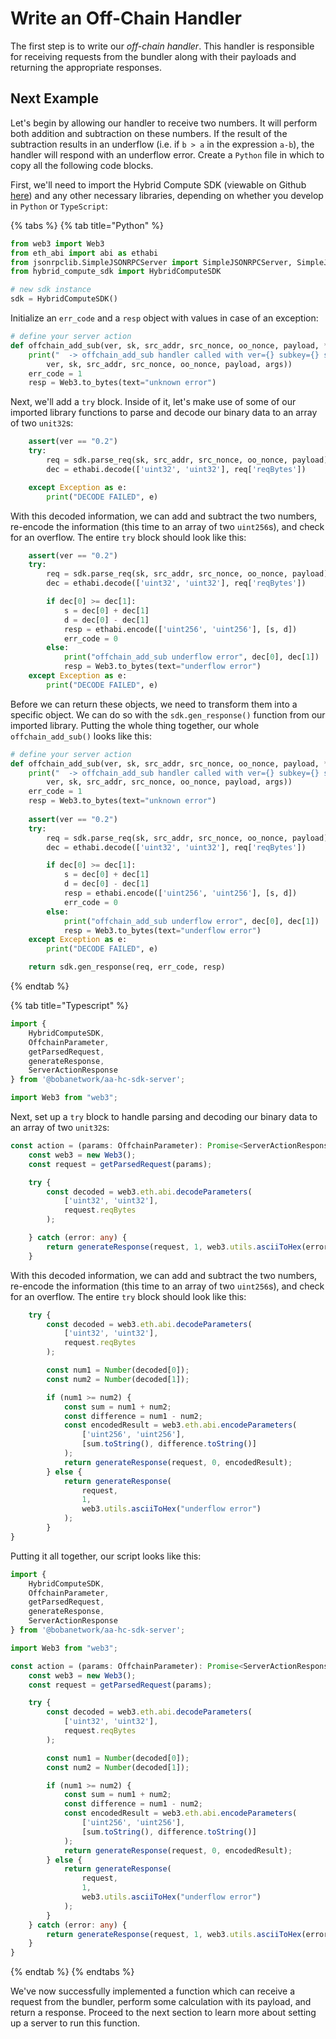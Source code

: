 # Write an Off-Chain Handler

The first step is to write our *off-chain handler*. This handler is responsible for receiving requests from the bundler along with their payloads and returning the appropriate responses.

## Next Example

Let's begin by allowing our handler to receive two numbers. It will perform both addition and subtraction on these numbers. If the result of the subtraction results in an underflow (i.e. if `b > a` in the expression `a-b`), the handler will respond with an underflow error. Create a `Python` file in which to copy all the following code blocks.

First, we'll need to import the Hybrid Compute SDK (viewable on Github [here](https://github.com/bobanetwork/aa-hc-sdk/tree/main/sdks)) and any other necessary libraries, depending on whether you develop in `Python` or `TypeScript`:

{% tabs %}
{% tab title="Python" %} 
```python
from web3 import Web3
from eth_abi import abi as ethabi
from jsonrpclib.SimpleJSONRPCServer import SimpleJSONRPCServer, SimpleJSONRPCRequestHandler
from hybrid_compute_sdk import HybridComputeSDK

# new sdk instance
sdk = HybridComputeSDK()
```

Initialize an `err_code` and a `resp` object with values in case of an exception:

```python
# define your server action
def offchain_add_sub(ver, sk, src_addr, src_nonce, oo_nonce, payload, *args):
    print("  -> offchain_add_sub handler called with ver={} subkey={} src_addr={} src_nonce={} oo_nonce={} payload={} extra_args={}".format(
        ver, sk, src_addr, src_nonce, oo_nonce, payload, args))
    err_code = 1
    resp = Web3.to_bytes(text="unknown error")
```

Next, we'll add a `try` block. Inside of it, let's make use of some of our imported library functions to parse and decode our binary data to an array of two `unit32`s:

```python 
    assert(ver == "0.2")
    try:
        req = sdk.parse_req(sk, src_addr, src_nonce, oo_nonce, payload)
        dec = ethabi.decode(['uint32', 'uint32'], req['reqBytes'])

    except Exception as e:
        print("DECODE FAILED", e)
```

With this decoded information, we can add and subtract the two numbers, re-encode the information (this time to an array of two `uint256`s), and check for an overflow. The entire `try` block should look like this:

```python
    assert(ver == "0.2")
    try:
        req = sdk.parse_req(sk, src_addr, src_nonce, oo_nonce, payload)
        dec = ethabi.decode(['uint32', 'uint32'], req['reqBytes'])

        if dec[0] >= dec[1]:
            s = dec[0] + dec[1]
            d = dec[0] - dec[1]
            resp = ethabi.encode(['uint256', 'uint256'], [s, d])
            err_code = 0
        else:
            print("offchain_add_sub underflow error", dec[0], dec[1])
            resp = Web3.to_bytes(text="underflow error")
    except Exception as e:
        print("DECODE FAILED", e)
```

Before we can return these objects, we need to transform them into a specific object. We can do so with the `sdk.gen_response()` function from our imported library. Putting the whole thing together, our whole `offchain_add_sub()` looks like this:

```python
# define your server action
def offchain_add_sub(ver, sk, src_addr, src_nonce, oo_nonce, payload, *args):
    print("  -> offchain_add_sub handler called with ver={} subkey={} src_addr={} src_nonce={} oo_nonce={} payload={} extra_args={}".format(
        ver, sk, src_addr, src_nonce, oo_nonce, payload, args))
    err_code = 1
    resp = Web3.to_bytes(text="unknown error")
    
    assert(ver == "0.2")
    try:
        req = sdk.parse_req(sk, src_addr, src_nonce, oo_nonce, payload)
        dec = ethabi.decode(['uint32', 'uint32'], req['reqBytes'])

        if dec[0] >= dec[1]:
            s = dec[0] + dec[1]
            d = dec[0] - dec[1]
            resp = ethabi.encode(['uint256', 'uint256'], [s, d])
            err_code = 0
        else:
            print("offchain_add_sub underflow error", dec[0], dec[1])
            resp = Web3.to_bytes(text="underflow error")
    except Exception as e:
        print("DECODE FAILED", e)

    return sdk.gen_response(req, err_code, resp)
```
{% endtab %}

{% tab title="Typescript" %}
```typescript
import {
    HybridComputeSDK,
    OffchainParameter,
    getParsedRequest,
    generateResponse,
    ServerActionResponse
} from '@bobanetwork/aa-hc-sdk-server';

import Web3 from "web3";
```

Next, set up a `try` block to handle parsing and decoding our binary data to an array of two `unit32`s:

```typescript
const action = (params: OffchainParameter): Promise<ServerActionResponse> => {
    const web3 = new Web3();
    const request = getParsedRequest(params);

    try {
        const decoded = web3.eth.abi.decodeParameters(
            ['uint32', 'uint32'],
            request.reqBytes
        );

    } catch (error: any) {
        return generateResponse(request, 1, web3.utils.asciiToHex(error.message));
    }
```

With this decoded information, we can add and subtract the two numbers, re-encode the information (this time to an array of two `uint256`s), and check for an overflow. The entire `try` block should look like this:

```typescript
    try {
        const decoded = web3.eth.abi.decodeParameters(
            ['uint32', 'uint32'],
            request.reqBytes
        );

        const num1 = Number(decoded[0]);
        const num2 = Number(decoded[1]);

        if (num1 >= num2) {
            const sum = num1 + num2;
            const difference = num1 - num2;
            const encodedResult = web3.eth.abi.encodeParameters(
                ['uint256', 'uint256'],
                [sum.toString(), difference.toString()]
            );
            return generateResponse(request, 0, encodedResult);
        } else {
            return generateResponse(
                request,
                1,
                web3.utils.asciiToHex("underflow error")
            );
        }
}
```

Putting it all together, our script looks like this:

```typescript
import {
    HybridComputeSDK,
    OffchainParameter,
    getParsedRequest,
    generateResponse,
    ServerActionResponse
} from '@bobanetwork/aa-hc-sdk-server';

import Web3 from "web3";

const action = (params: OffchainParameter): Promise<ServerActionResponse> => {
    const web3 = new Web3();
    const request = getParsedRequest(params);

    try {
        const decoded = web3.eth.abi.decodeParameters(
            ['uint32', 'uint32'],
            request.reqBytes
        );

        const num1 = Number(decoded[0]);
        const num2 = Number(decoded[1]);

        if (num1 >= num2) {
            const sum = num1 + num2;
            const difference = num1 - num2;
            const encodedResult = web3.eth.abi.encodeParameters(
                ['uint256', 'uint256'],
                [sum.toString(), difference.toString()]
            );
            return generateResponse(request, 0, encodedResult);
        } else {
            return generateResponse(
                request,
                1,
                web3.utils.asciiToHex("underflow error")
            );
        }
    } catch (error: any) {
        return generateResponse(request, 1, web3.utils.asciiToHex(error.message));
    }
}
```
{% endtab %}
{% endtabs %}

We've now successfully implemented a function which can receive a request from the bundler, perform some calculation with its payload, and return a response. Proceed to the next section to learn more about setting up a server to run this function.
